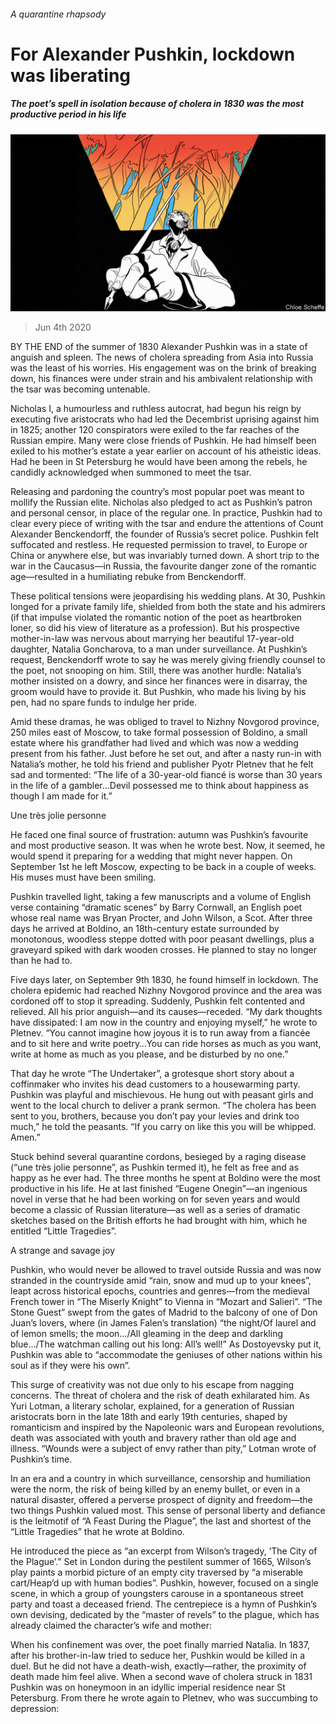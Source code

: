 ###### A quarantine rhapsody

# For Alexander Pushkin, lockdown was liberating 

##### The poet’s spell in isolation because of cholera in 1830 was the most productive period in his life 

![image](images/20200606_BKD001_0.jpg) 

> Jun 4th 2020 

BY THE END of the summer of 1830 Alexander Pushkin was in a state of anguish and spleen. The news of cholera spreading from Asia into Russia was the least of his worries. His engagement was on the brink of breaking down, his finances were under strain and his ambivalent relationship with the tsar was becoming untenable.

Nicholas I, a humourless and ruthless autocrat, had begun his reign by executing five aristocrats who had led the Decembrist uprising against him in 1825; another 120 conspirators were exiled to the far reaches of the Russian empire. Many were close friends of Pushkin. He had himself been exiled to his mother’s estate a year earlier on account of his atheistic ideas. Had he been in St Petersburg he would have been among the rebels, he candidly acknowledged when summoned to meet the tsar.


Releasing and pardoning the country’s most popular poet was meant to mollify the Russian elite. Nicholas also pledged to act as Pushkin’s patron and personal censor, in place of the regular one. In practice, Pushkin had to clear every piece of writing with the tsar and endure the attentions of Count Alexander Benckendorff, the founder of Russia’s secret police. Pushkin felt suffocated and restless. He requested permission to travel, to Europe or China or anywhere else, but was invariably turned down. A short trip to the war in the Caucasus—in Russia, the favourite danger zone of the romantic age—resulted in a humiliating rebuke from Benckendorff.

These political tensions were jeopardising his wedding plans. At 30, Pushkin longed for a private family life, shielded from both the state and his admirers (if that impulse violated the romantic notion of the poet as heartbroken loner, so did his view of literature as a profession). But his prospective mother-in-law was nervous about marrying her beautiful 17-year-old daughter, Natalia Goncharova, to a man under surveillance. At Pushkin’s request, Benckendorff wrote to say he was merely giving friendly counsel to the poet, not snooping on him. Still, there was another hurdle: Natalia’s mother insisted on a dowry, and since her finances were in disarray, the groom would have to provide it. But Pushkin, who made his living by his pen, had no spare funds to indulge her pride.

Amid these dramas, he was obliged to travel to Nizhny Novgorod province, 250 miles east of Moscow, to take formal possession of Boldino, a small estate where his grandfather had lived and which was now a wedding present from his father. Just before he set out, and after a nasty run-in with Natalia’s mother, he told his friend and publisher Pyotr Pletnev that he felt sad and tormented: “The life of a 30-year-old fiancé is worse than 30 years in the life of a gambler…Devil possessed me to think about happiness as though I am made for it.”

Une très jolie personne

He faced one final source of frustration: autumn was Pushkin’s favourite and most productive season. It was when he wrote best. Now, it seemed, he would spend it preparing for a wedding that might never happen. On September 1st he left Moscow, expecting to be back in a couple of weeks. His muses must have been smiling.

Pushkin travelled light, taking a few manuscripts and a volume of English verse containing “dramatic scenes” by Barry Cornwall, an English poet whose real name was Bryan Procter, and John Wilson, a Scot. After three days he arrived at Boldino, an 18th-century estate surrounded by monotonous, woodless steppe dotted with poor peasant dwellings, plus a graveyard spiked with dark wooden crosses. He planned to stay no longer than he had to.

Five days later, on September 9th 1830, he found himself in lockdown. The cholera epidemic had reached Nizhny Novgorod province and the area was cordoned off to stop it spreading. Suddenly, Pushkin felt contented and relieved. All his prior anguish—and its causes—receded. “My dark thoughts have dissipated: I am now in the country and enjoying myself,” he wrote to Pletnev. “You cannot imagine how joyous it is to run away from a fiancée and to sit here and write poetry…You can ride horses as much as you want, write at home as much as you please, and be disturbed by no one.”

That day he wrote “The Undertaker”, a grotesque short story about a coffinmaker who invites his dead customers to a housewarming party. Pushkin was playful and mischievous. He hung out with peasant girls and went to the local church to deliver a prank sermon. “The cholera has been sent to you, brothers, because you don’t pay your levies and drink too much,” he told the peasants. “If you carry on like this you will be whipped. Amen.”

Stuck behind several quarantine cordons, besieged by a raging disease (“une très jolie personne”, as Pushkin termed it), he felt as free and as happy as he ever had. The three months he spent at Boldino were the most productive in his life. He at last finished “Eugene Onegin”—an ingenious novel in verse that he had been working on for seven years and would become a classic of Russian literature—as well as a series of dramatic sketches based on the British efforts he had brought with him, which he entitled “Little Tragedies”.

A strange and savage joy

Pushkin, who would never be allowed to travel outside Russia and was now stranded in the countryside amid “rain, snow and mud up to your knees”, leapt across historical epochs, countries and genres—from the medieval French tower in “The Miserly Knight” to Vienna in “Mozart and Salieri”. “The Stone Guest” swept from the gates of Madrid to the balcony of one of Don Juan’s lovers, where (in James Falen’s translation) “the night/Of laurel and of lemon smells; the moon…/All gleaming in the deep and darkling blue…/The watchman calling out his long: All’s well!” As Dostoyevsky put it, Pushkin was able to “accommodate the geniuses of other nations within his soul as if they were his own”.

This surge of creativity was not due only to his escape from nagging concerns. The threat of cholera and the risk of death exhilarated him. As Yuri Lotman, a literary scholar, explained, for a generation of Russian aristocrats born in the late 18th and early 19th centuries, shaped by romanticism and inspired by the Napoleonic wars and European revolutions, death was associated with youth and bravery rather than old age and illness. “Wounds were a subject of envy rather than pity,” Lotman wrote of Pushkin’s time.

In an era and a country in which surveillance, censorship and humiliation were the norm, the risk of being killed by an enemy bullet, or even in a natural disaster, offered a perverse prospect of dignity and freedom—the two things Pushkin valued most. This sense of personal liberty and defiance is the leitmotif of “A Feast During the Plague”, the last and shortest of the “Little Tragedies” that he wrote at Boldino.

He introduced the piece as “an excerpt from Wilson’s tragedy, ‘The City of the Plague’.” Set in London during the pestilent summer of 1665, Wilson’s play paints a morbid picture of an empty city traversed by “a miserable cart/Heap’d up with human bodies”. Pushkin, however, focused on a single scene, in which a group of youngsters carouse in a spontaneous street party and toast a deceased friend. The centrepiece is a hymn of Pushkin’s own devising, dedicated by the “master of revels” to the plague, which has already claimed the character’s wife and mother:


When his confinement was over, the poet finally married Natalia. In 1837, after his brother-in-law tried to seduce her, Pushkin would be killed in a duel. But he did not have a death-wish, exactly—rather, the proximity of death made him feel alive. When a second wave of cholera struck in 1831 Pushkin was on honeymoon in an idyllic imperial residence near St Petersburg. From there he wrote again to Pletnev, who was succumbing to depression:


